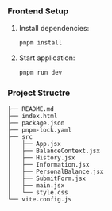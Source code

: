 ### Frontend Setup
1. Install dependencies:
    ```bash
    pnpm install
2. Start application:
    ```bash
    pnpm run dev
    ```

### Project Structre

    ├── README.md
    ├── index.html
    ├── package.json
    ├── pnpm-lock.yaml
    ├── src
    │   ├── App.jsx
    │   ├── BalanceContext.jsx
    │   ├── History.jsx
    │   ├── Information.jsx
    │   ├── PersonalBalance.jsx
    │   ├── SubmitForm.jsx
    │   ├── main.jsx
    │   └── style.css
    └── vite.config.js
